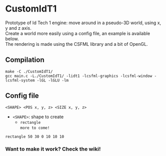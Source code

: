 # CustomIdT1

Prototype of Id Tech 1 engine: move around in a pseudo-3D world, using x, y and z axis. <br>
Create a world more easily using a config file, an example is available below. <br>
The rendering is made using the CSFML library and a bit of OpenGL.

## Compilation

```shell
make -C ./CustomIdT1/
gcc main.c -L./CustomIdT1/ -lidt1 -lcsfml-graphics -lcsfml-window -lcsfml-system -lGL -lGLU -lm
```

## Config file

```
<SHAPE> <POS x, y, z> <SIZE x, y, z>
```

- `<SHAPE>`: shape to create
  - `rectangle` <br>
`more to come!`

```
rectangle 50 30 0 10 10 10
```

### Want to make it work? Check the wiki!
